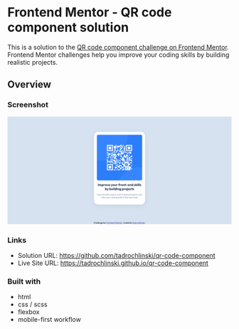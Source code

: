 # Frontend Mentor - QR code component solution

This is a solution to the [QR code component challenge on Frontend Mentor](https://www.frontendmentor.io/challenges/qr-code-component-iux_sIO_H). Frontend Mentor challenges help you improve your coding skills by building realistic projects. 

## Overview

### Screenshot

![](/images/screenshot.png)

### Links

- Solution URL: https://github.com/tadrochlinski/qr-code-component
- Live Site URL: https://tadrochlinski.github.io/qr-code-component

### Built with

- html
- css / scss
- flexbox
- mobile-first workflow
